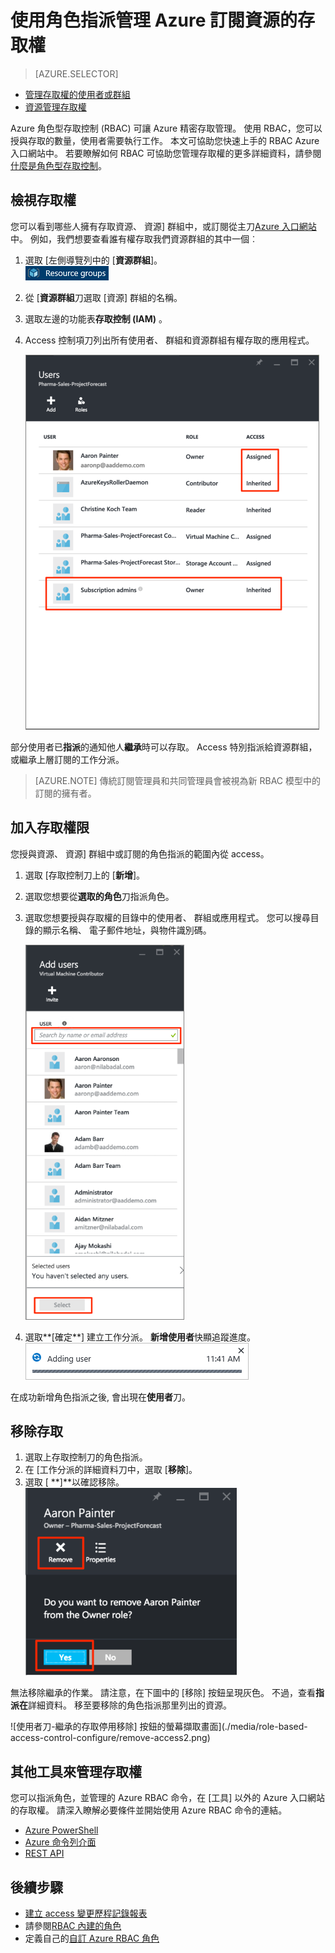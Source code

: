 <properties
    pageTitle="Azure 入口網站中使用角色型存取控制 |Microsoft Azure"
    description="快速入門中存取管理 Azure 入口網站中的角色型存取控制。 若要將權限指派給您的資源使用角色指派。"
    services="active-directory"
    documentationCenter=""
    authors="kgremban"
    manager="femila"
    editor=""/>

<tags
    ms.service="active-directory"
    ms.devlang="na"
    ms.topic="get-started-article"
    ms.tgt_pltfrm="na"
    ms.workload="identity"
    ms.date="10/10/2016"
    ms.author="kgremban"/>

# <a name="use-role-assignments-to-manage-access-to-your-azure-subscription-resources"></a>使用角色指派管理 Azure 訂閱資源的存取權

> [AZURE.SELECTOR]
- [管理存取權的使用者或群組](role-based-access-control-manage-assignments.md)
- [資源管理存取權](role-based-access-control-configure.md)

Azure 角色型存取控制 (RBAC) 可讓 Azure 精密存取管理。 使用 RBAC，您可以授與存取的數量，使用者需要執行工作。 本文可協助您快速上手的 RBAC Azure 入口網站中。 若要瞭解如何 RBAC 可協助您管理存取權的更多詳細資料，請參閱[什麼是角色型存取控制](role-based-access-control-what-is.md)。

## <a name="view-access"></a>檢視存取權
您可以看到哪些人擁有存取資源、 資源] 群組中，或訂閱從主刀[Azure 入口網站](https://portal.azure.com)中。 例如，我們想要查看誰有權存取我們資源群組的其中一個︰

1. 選取 [左側導覽列中的 [**資源群組**]。  
    ![資源群組-圖示](./media/role-based-access-control-configure/resourcegroups_icon.png)
2. 從 [**資源群組**刀選取 [資源] 群組的名稱。
3. 選取左邊的功能表**存取控制 (IAM)** 。  
4. Access 控制項刀列出所有使用者、 群組和資源群組有權存取的應用程式。  

    ![使用者刀-繼承的與指派存取螢幕擷取畫面](./media/role-based-access-control-configure/view-access.png)

部分使用者已**指派**的通知他人**繼承**時可以存取。 Access 特別指派給資源群組，或繼承上層訂閱的工作分派。

> [AZURE.NOTE] 傳統訂閱管理員和共同管理員會被視為新 RBAC 模型中的訂閱的擁有者。


## <a name="add-access"></a>加入存取權限
您授與資源、 資源] 群組中或訂閱的角色指派的範圍內從 access。

1. 選取 [存取控制刀上的 [**新增**]。  
2. 選取您想要從**選取的角色**刀指派角色。
3. 選取您想要授與存取權的目錄中的使用者、 群組或應用程式。 您可以搜尋目錄的顯示名稱、 電子郵件地址，與物件識別碼。  

    ![新增使用者刀-搜尋螢幕擷取畫面](./media/role-based-access-control-configure/grant-access2.png)

4. 選取**[確定**] 建立工作分派。 **新增使用者**快顯追蹤進度。  
    ![新增使用者進度列螢幕擷取畫面](./media/role-based-access-control-configure/addinguser_popup.png)

在成功新增角色指派之後, 會出現在**使用者**刀。

## <a name="remove-access"></a>移除存取

1. 選取上存取控制刀的角色指派。
2. 在 [工作分派的詳細資料刀中，選取 [**移除**]。  
3. 選取 [ **]**以確認移除。  
    ![使用者刀-從角色螢幕擷取畫面移除](./media/role-based-access-control-configure/remove-access1.png)

無法移除繼承的作業。 請注意，在下圖中的 [移除] 按鈕呈現灰色。 不過，查看**指派在**詳細資料。 移至要移除的角色指派那里列出的資源。

![使用者刀-繼承的存取停用移除] 按鈕的螢幕擷取畫面](./media/role-based-access-control-configure/remove-access2.png)

## <a name="other-tools-to-manage-access"></a>其他工具來管理存取權
您可以指派角色，並管理的 Azure RBAC 命令，在 [工具] 以外的 Azure 入口網站的存取權。  請深入瞭解必要條件並開始使用 Azure RBAC 命令的連結。

- [Azure PowerShell](role-based-access-control-manage-access-powershell.md)
- [Azure 命令列介面](role-based-access-control-manage-access-azure-cli.md)
- [REST API](role-based-access-control-manage-access-rest.md)

## <a name="next-steps"></a>後續步驟
- [建立 access 變更歷程記錄報表](role-based-access-control-access-change-history-report.md)
- 請參閱[RBAC 內建的角色](role-based-access-built-in-roles.md)
- 定義自己的[自訂 Azure RBAC 角色](role-based-access-control-custom-roles.md)
